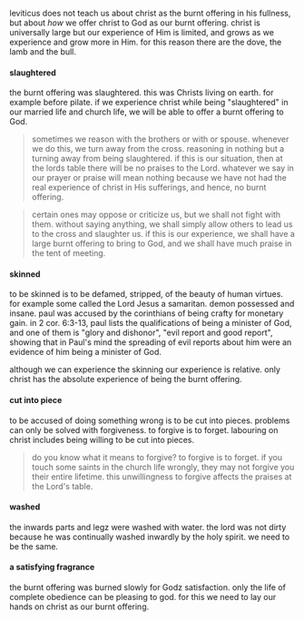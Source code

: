 leviticus does not teach us about christ as the burnt offering in his fullness,
but about *how* we offer christ to God as our burnt offering. christ is universally
large but our experience of Him is limited, and grows as we experience and grow more
in Him. for this reason there are the dove, the lamb and the bull.

#### slaughtered

the burnt offering was slaughtered. this was Christs living on earth. for example before pilate. if we experience christ while being "slaughtered" in our married life and church life, we will be able to offer a burnt offering to God.

> sometimes we reason with the brothers or with or spouse. whenever we do this, we turn away from the cross. reasoning in nothing but a turning away from being slaughtered. if this is our situation, then at the lords table there will be no praises to the Lord. whatever we say in our prayer or praise will mean nothing because we have not had the real experience of christ in His sufferings, and hence, no burnt offering.


> certain ones may oppose or criticize us, but we shall not fight with them. without saying anything, we shall simply allow others to lead us to the cross and slaughter us. if this is our experience, we shall have a large burnt offering to bring to God, and we shall have much praise in the tent of meeting.

#### skinned

to be skinned is to be defamed, stripped, of the beauty of human virtues. for example some called the Lord Jesus a samaritan. demon possessed and insane. paul was accused by the corinthians of being crafty for monetary gain. in 2 cor. 6:3-13, paul lists the qualifications of being a minister of God, and one of them is "glory and dishonor", "evil report and good report", showing that in Paul's mind the spreading of evil reports about him were an evidence of him being a minister of God.

although we can experience the skinning our experience is relative. only christ has the absolute experience of being the burnt offering.

#### cut into piece

to be accused of doing something wrong is to be cut into pieces. problems can only be solved with forgiveness. to forgive is to forget. labouring on christ includes being willing to be cut into pieces. 

> do you know what it means to forgive? to forgive is to forget. if you touch some saints in the church life wrongly, they may not forgive you their entire lifetime. this unwillingness to forgive affects the praises at the Lord's table.

#### washed

the inwards parts and legz were washed with water. the lord was not dirty because he was continually washed inwardly by the holy spirit. we need to be the same.

#### a satisfying fragrance

the burnt offering was burned slowly for Godz satisfaction. only the life of complete obedience can be pleasing to god. for this we need to lay our hands on christ as our burnt offering.
